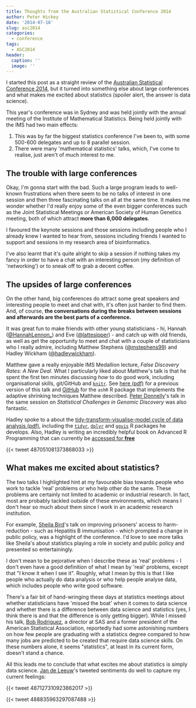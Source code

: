 ```yaml
---
title: Thoughts from the Australian Statistical Conference 2014
author: Peter Hickey
date: '2014-07-18'
slug: asc2014
categories:
  - conference
tags:
  - ASC2014
header:
  caption: ''
  image: ''
---
```


I started this post as a straight review of the
[Australian Statistical Conference 2014](http://ims-asc2014.com/), but it 
turned into something else about large conferences and what makes me excited 
about statistics (spoiler alert, the answer is data science).

This year's conference was in Sydney and was held jointly with the annual 
meeting of the Institute of Mathematical Statistics. Being held jointly with 
the IMS had two main effects:

1. This was by far the biggest statistics conference I've been to, with some 500-600 delegates and up to 8 parallel session.
2. There were many 'mathematical statistics' talks, which, I've come to realise, just aren't of much interest to me.

## The trouble with large conferences

Okay, I'm gonna start with the bad. Such a large program leads to well-known 
frustrations when there seem to be no talks of interest in one session and then three fascinating talks on all at the same time. It makes me wonder whether I'd really enjoy some of the even bigger conferences such as the Joint Statistical Meetings or American Society of Human Genetics meeting, both of which attract __more than 6,000 delegates__.

I favoured the keynote sessions and those sessions including people who I 
already knew I wanted to hear from, sessions including friends I wanted to 
support and sessions in my research area of bioinformatics.

I've also learnt that it's quite alright to skip a session if nothing takes my 
fancy in order to have a chat with an interesting person (my definition of 
'networking') or to sneak off to grab a decent coffee.

## The upsides of large conferences

On the other hand, big conferences do attract some great speakers and 
interesting people to meet and chat with, it's often just harder to find them. 
And, of course, __the conversations during the breaks between sessions and afterwards are the best parts of a conference.__

It was great fun to make friends with other young statisticians - hi, Hannah 
([@HannahLennon\_](https://twitter.com/HannahLennon_)) and Eve 
([@lattesipper](https://twitter.com/lattesipper)) - and catch up with old 
friends, as well as get the opportunity to meet and chat with a couple of 
statisticians who I really admire, including Matthew Stephens 
([@mstephens99](https://twitter.com/mstephens999)) and Hadley Wickham 
([@hadleywickham](https://twitter.com/hadleywickham)).

Matthew gave a really enjoyable IMS Medallion lecture, _False Discovery Rates: A New Deal_. 
What I particularly liked about Matthew's talk is that he spent the first ten 
minutes discussing _how_ to do good work, including organisational skills, 
git/GitHub and [`knitr`](http://yihui.name/knitr/). See [here (pdf)](https://github.com/stephens999/ash/blob/master/talks/UCstat2014.pdf?raw=true) 
for a previous version of this talk and 
[GitHub](https://github.com/stephens999/ash) for the `ashR` R package that 
implements the adaptive shrinking techniques Matthew described. 
[Peter Donnelly](http://www.well.ox.ac.uk/peter-donnelly)'s talk in the same 
session on _Statistical Challenges in Genomic Discovery_ was also fantastic.

Hadley spoke to a about the [tidy-transform-visualise-model cycle of data analysis (pdf)](https://www.dropbox.com/sh/i8qnluwmuieicxc/AACsepZJvULCKkbIxK9KP-6Ea/dplyr-tutorial.pdf), 
including the  [`tidyr`](https://github.com/hadley/tidyr), 
[`dplyr`](https://github.com/hadley/dplyr) and 
[`ggvis`](https://github.com/rstudio/ggvis) R packages he develops. Also, 
Hadley is writing an incredibly helpful book on Advanced R Programming that can 
currently be [accessed for __free__](http://adv-r.had.co.nz/)

{{< tweet 487051081373868033 >}}

## What makes me excited about statistics?

The two talks I highlighted hint at my favourable bias towards people who work 
to tackle 'real' problems or who help other do the same. These problems are 
certainly not limited to academic or industrial research. In fact, most are 
probably tackled outside of these environments, which means I don't hear so 
much about them since I work in an academic research institution.

For example, [Sheila Bird](http://www.mrc-bsu.cam.ac.uk/people/in-alphabetical-order/a-to-g/sheila-bird/)'s 
talk on improving prisoners' access to harm-reduction - such as Hepatitis B 
immunisation - which prompted a change in public policy, was a highlight of the 
conference. I'd love to see more talks like Sheila's about statistics playing a 
role in society and public policy and presented so entertainingly.

I don't mean to be pejorative when I describe these as 'real' problems - I don't 
even have a good definition of what I mean by 'real' problems, except that "I 
know it when I see it". Roughly, what I mean by this is that I like people who 
actually do data analysis or who help people analyse data, which includes people 
who write good software.

There's a fair bit of hand-wringing these days at statistics meetings about 
whether statisticians have 'missed the boat' when it comes to data science and 
whether there is a difference between data science and statistics (yes, I think 
there is and that the difference is only getting bigger). While I missed his 
talk, [Bob Rodriguez](http://www.stat.unc.edu/faculty/rodrig.html), a director at 
SAS and a former president of the American Statistical Association, reportedly 
had some astonishing numbers on how few people are graduating with a statistics 
degree compared to how many jobs are predicted to be created that require data 
science skills. On these numbers alone, it seems "statistics", at least in its 
current form, doesn't stand a chance.

All this leads me to conclude that what excites me about statistics is simply 
data science. [Jan de Leeuw](http://gifi.stat.ucla.edu/)'s tweeted sentiments 
do well to capture my current feelings:

{{< tweet 487127310923862017 >}}

{{< tweet 488835963297087488 >}}

